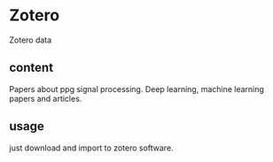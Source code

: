 # Zotero
Zotero data 

## content
Papers about ppg signal processing.
Deep learning, machine learning papers and articles.

## usage
just download and import to zotero software.
